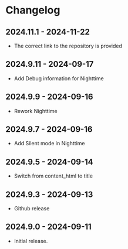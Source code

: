# Changelog

## 2024.11.1 - 2024-11-22

- The correct link to the repository is provided

## 2024.9.11 - 2024-09-17

- Add Debug information for Nighttime

## 2024.9.9 - 2024-09-16

- Rework Nighttime

## 2024.9.7 - 2024-09-16

- Add Silent mode in Nighttime

## 2024.9.5 - 2024-09-14

- Switch from content_html to title

## 2024.9.3 - 2024-09-13

- Github release

## 2024.9.0 - 2024-09-11

- Initial release.
